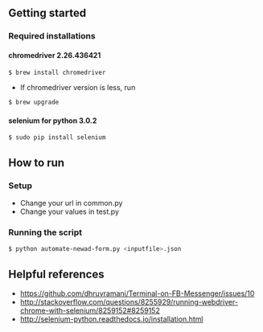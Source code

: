 ## Getting started

### Required installations

#### chromedriver 2.26.436421
```sh
$ brew install chromedriver
```
* If chromedriver version is less, run
```sh
$ brew upgrade
```
#### selenium for python 3.0.2
```sh
$ sudo pip install selenium
```

## How to run

### Setup

* Change your url in common.py
* Change your values in test.py

### Running the script

```sh
$ python automate-newad-form.py <inputfile>.json
```

## Helpful references

* https://github.com/dhruvramani/Terminal-on-FB-Messenger/issues/10
* http://stackoverflow.com/questions/8255929/running-webdriver-chrome-with-selenium/8259152#8259152
* http://selenium-python.readthedocs.io/installation.html
